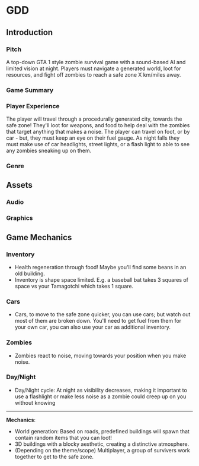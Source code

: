 # GDD
## Introduction
### Pitch
A top-down GTA 1 style zombie survival game with a sound-based AI and limited vision at night. Players must navigate a generated world, loot for resources, and fight off zombies to reach a safe zone X km/miles away.
### Game Summary
### Player Experience
The player will travel through a procedurally generated city, towards the safe zone! They'll loot for weapons, and food to help deal with the zombies that target anything that makes a noise. The player can travel on foot, or by car - but, they must keep an eye on their fuel gauge. As night falls they must make use of car headlights, street lights, or a flash light to able to see any zombies sneaking up on them.
### Genre

## Assets
### Audio
### Graphics
## Game Mechanics
### Inventory
* Health regeneration through food! Maybe you'll find some beans in an old building.
* Inventory is shape space limited. E.g. a baseball bat takes 3 squares of space vs your Tamagotchi which takes 1 square.
### Cars
* Cars, to move to the safe zone quicker, you can use cars; but watch out most of them are broken down. You'll need to get fuel from them for your own car, you can also use your car as additional inventory.
### Zombies
* Zombies react to noise, moving towards your position when you make noise.
### Day/Night
* Day/Night cycle: At night as visibility decreases, making it important to use a flashlight or make less noise as a zombie could creep up on you without knowing

---
**Mechanics**:
* World generation: Based on roads, predefined buildings will spawn that contain random items that you can loot!
* 3D buildings with a blocky aesthetic, creating a distinctive atmosphere.
* (Depending on the theme/scope) Multiplayer, a group of survivers work together to get to the safe zone.